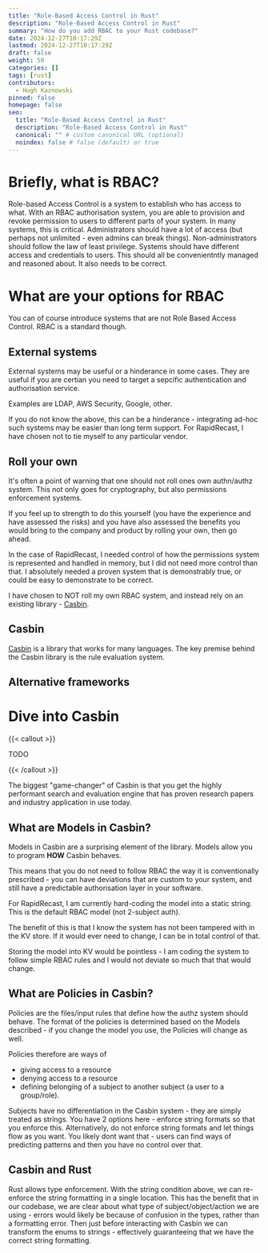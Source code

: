 ```yaml
---
title: "Role-Based Access Control in Rust"
description: "Role-Based Access Control in Rust"
summary: "How do you add RBAC to your Rust codebase?"
date: 2024-12-27T10:17:29Z
lastmod: 2024-12-27T10:17:29Z
draft: false
weight: 50
categories: []
tags: [rust]
contributors:
  - Hugh Kaznowski
pinned: false
homepage: false
seo:
  title: "Role-Based Access Control in Rust"
  description: "Role-Based Access Control in Rust"
  canonical: "" # custom canonical URL (optional)
  noindex: false # false (default) or true
---
```


# Briefly, what is RBAC?

Role-based Access Control is a system to establish who has access to what.
With an RBAC authorisation system, you are able to provision and revoke permission to users to different parts of your system.
In many systems, this is critical.
Administrators should have a lot of access (but perhaps not unlimited - even admins can break things).
Non-administrators should follow the law of least privilege.
Systems should have different access and credentials to users.
This should all be convenientntly managed and reasoned about.
It also needs to be correct.

# What are your options for RBAC

You can of course introduce systems that are not Role Based Access Control.
RBAC is a standard though.

## External systems

External systems may be useful or a hinderance in some cases.
They are useful if you are certian you need to target a sepcific authentication and authorisation service.

Examples are LDAP, AWS Security, Google, other.

If you do not know the above, this can be a hinderance - integrating ad-hoc such systems may be easier than long term support.
For RapidRecast, I have chosen not to tie myself to any particular vendor.

## Roll your own

It's often a point of warning that one should not roll ones own authn/authz system.
This not only goes for cryptography, but also permissions enforcement systems.

If you feel up to strength to do this yourself (you have the experience and have assessed the risks) and you have also assessed the benefits you would bring to the company and product by rolling your own, then go ahead.

In the case of RapidRecast, I needed control of how the permissions system is represented and handled in memory, but I did not need more control than that.
I absolutely needed a proven system that is demonstrably true, or could be easy to demonstrate to be correct.

I have chosen to NOT roll my own RBAC system, and instead rely on an existing library - [Casbin](https://casbin.org/).

## Casbin

[Casbin](https://casbin.org/) is a library that works for many languages.
The key premise behind the Casbin library is the rule evaluation system.

## Alternative frameworks

# Dive into Casbin

{{< callout >}}

TODO

{{< /callout >}}

The biggest "game-changer" of Casbin is that you get the highly performant search and evaluation engine that has proven research papers and industry application in use today.

## What are Models in Casbin?

Models in Casbin are a surprising element of the library.
Models allow you to program **HOW** Casbin behaves.

This means that you do not need to follow RBAC the way it is conventionally prescribed - you can have deviations that are custom to your system, and still have a predictable authorisation layer in your software.

For RapidRecast, I am currently hard-coding the model into a static string.
This is the default RBAC model (not 2-subject auth).

The benefit of this is that I know the system has not been tampered with in the KV store.
If it would ever need to change, I can be in total control of that.

Storing the model into KV would be pointless - I am coding the system to follow simple RBAC rules and I would not deviate so much that that would change.

## What are Policies in Casbin?

Policies are the files/input rules that define how the authz system should behave.
The format of the policies is determined based on the Models described - if you change the model you use, the Policies will change as well.

Policies therefore are ways of
- giving access to a resource
- denying access to a resource
- defining belonging of a subject to another subject (a user to a group/role).

Subjects have no differentiation in the Casbin system - they are simply treated as strings.
You have 2 options here - enforce string formats so that you enforce this.
Alternatively, do not enforce string formats and let things flow as you want.
You likely dont want that - users can find ways of predicting patterns and then you have no control over that.

## Casbin and Rust

Rust allows type enforcement.
With the string condition above, we can re-enforce the string formatting in a single location.
This has the benefit that in our codebase, we are clear about what type of subject/object/action we are using - errors would likely be because of confusion in the types, rather than a formatting error.
Then just before interacting with Casbin we can transform the enums to strings - effectively guaranteeing that we have the correct string formatting.


